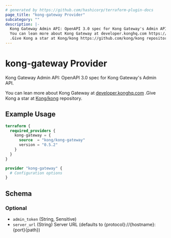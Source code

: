 ```yaml
---
# generated by https://github.com/hashicorp/terraform-plugin-docs
page_title: "kong-gateway Provider"
subcategory: ""
description: |-
  Kong Gateway Admin API: OpenAPI 3.0 spec for Kong Gateway's Admin API.
  You can lean more about Kong Gateway at developer.konghq.com https://developer.konghq.com
  .Give Kong a star at Kong/kong https://github.com/kong/kong repository.
---
```


# kong-gateway Provider

Kong Gateway Admin API: OpenAPI 3.0 spec for Kong Gateway's Admin API.

You can lean more about Kong Gateway at [developer.konghq.com](https://developer.konghq.com)
.Give Kong a star at [Kong/kong](https://github.com/kong/kong) repository.

## Example Usage

```terraform
terraform {
  required_providers {
    kong-gateway = {
      source  = "kong/kong-gateway"
      version = "0.5.2"
    }
  }
}

provider "kong-gateway" {
  # Configuration options
}
```

<!-- schema generated by tfplugindocs -->
## Schema

### Optional

- `admin_token` (String, Sensitive)
- `server_url` (String) Server URL (defaults to {protocol}://{hostname}:{port}{path})
